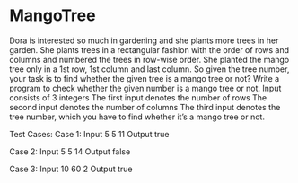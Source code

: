 # MangoTree
Dora is interested so much in gardening and she plants more trees in her garden. She plants trees in a rectangular fashion with the order of rows and columns and numbered the trees in row-wise order. She planted the mango tree only in a 1st row, 1st column and last column. So given the tree number, your task is to find whether the given tree is a mango tree or not? Write a program to check whether the given number is a mango tree or not.
Input consists of 3 integers
The first input denotes the number of rows
The second input denotes the number of columns
The third input denotes the tree number, which you have to find whether it’s a mango tree or not.

Test Cases:
Case 1:
Input
5
5
11
Output
true


Case 2:
Input
5
5
14
Output
false


Case 3:
Input
10
60
2
Output
true
